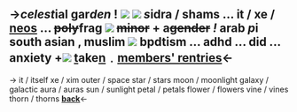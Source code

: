 ->*celest***ial gar***den* !
 ![](https://cdn.discordapp.com/attachments/1041178057349791745/1055314309489643600/IMG_3347.jpg) 
![](https://barbara.crd.co/assets/images/gallery02/a1d90f02.gif?v=115e6ed7) ***s***idra / sh**ams**  ... it / xe / [neos](https://rentry.co/shamsprns) … ~~poly~~frag ![](https://barbara.crd.co/assets/images/gallery24/8629c12a.gif?v=115e6ed7) 
~~minor~~ + a~~gender~~ ***!***
 arab *p*i south asian , muslim
![](https://barbara.crd.co/assets/images/gallery01/f240f4c7.gif?v=115e6ed7) bpdtism ... adhd ... did ... anxiety +![](https://barbara.crd.co/assets/images/gallery17/a84fb90b.gif?v=115e6ed7)
[t](https://rentry.co/daywalkers)**ake**[n](https://rentry.co/nightcrawIers)﹒[members' rentries](https://rentry.co/ourlittlekingdom)<-
---
-> it / itself
xe / xim 
outer / space
star / stars
moon / moonlight
galaxy / galactic
aura / auras
sun / sunlight
petal / petals
flower / flowers
vine / vines
thorn / thorns
**[back](celestialgarden)**<-